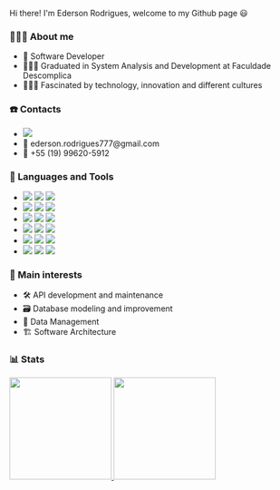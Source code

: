 Hi there! I'm Ederson Rodrigues, welcome to my Github page 😃
### 🙋🏾‍♂️ About me 
<ul>
  <li> 🔁 Software Developer</li>
  <li> 🧑🏾‍🎓 Graduated in System Analysis and Development at Faculdade Descomplica</li>
  <li> 👩🏾‍💻 Fascinated by technology, innovation and different cultures</li>
</ul>

### ☎️ Contacts
<ul>
  <li><a href="https://www.linkedin.com/in/edersonrodrigues777/"><img src="https://img.shields.io/badge/LinkedIn-0077B5?style=for-the-badge&logo=linkedin&logoColor=white"/></a></li>
  <li>📧 ederson.rodrigues777@gmail.com</li>
  <li>📲 +55 (19) 99620-5912</li>
</ul>

### 🧰 Languages and Tools 
<ul>
  <li>
    <img src="https://img.shields.io/badge/HTML5-E34F26?style=for-the-badge&logo=html5&logoColor=white"/>
    <img src="https://img.shields.io/badge/CSS3-1572B6?style=for-the-badge&logo=css3&logoColor=white"/>
    <img src="https://img.shields.io/badge/Sass-CC6699?style=for-the-badge&logo=sass&logoColor=white"/>
  </li>
  <li>
    <img src="https://img.shields.io/badge/JavaScript-323330?style=for-the-badge&logo=javascript&logoColor=F7DF1E"/>
    <img src="https://img.shields.io/badge/TypeScript-007ACC?style=for-the-badge&logo=typescript&logoColor=white"/>
    <img src="https://img.shields.io/badge/node.js-6DA55F?style=for-the-badge&logo=node.js&logoColor=white"/>
  </li>
  <li>
    <img src="https://img.shields.io/badge/php-%23777BB4.svg?style=for-the-badge&logo=php&logoColor=white"/>
    <img src="https://img.shields.io/badge/laravel-%23FF2D20.svg?style=for-the-badge&logo=laravel&logoColor=white"/>
    <img src="https://img.shields.io/badge/CodeIgniter-%23EF4223.svg?style=for-the-badge&logo=codeIgniter&logoColor=white"/>
  </li>
  <li>
    <img src="https://img.shields.io/badge/c%23-%23239120.svg?style=for-the-badge&logo=csharp&logoColor=white"/>
    <img src="https://img.shields.io/badge/.NET-5C2D91?style=for-the-badge&logo=.net&logoColor=white"/>
    <img src="https://img.shields.io/badge/-Swagger-%23Clojure?style=for-the-badge&logo=swagger&logoColor=white"/>
  </li>
  <li>
    <img src="https://img.shields.io/badge/MySQL-005C84?style=for-the-badge&logo=mysql&logoColor=white"/>
    <img src="https://img.shields.io/badge/MongoDB-%234ea94b.svg?style=for-the-badge&logo=mongodb&logoColor=white"/>
    <img src="https://img.shields.io/badge/Apache%20Kafka-000?style=for-the-badge&logo=apachekafka"/>
  </li>
  <li>
    <img src="https://img.shields.io/badge/Git-F05032?style=for-the-badge&logo=git&logoColor=white"/>
    <img src="https://img.shields.io/badge/Visual_Studio_Code-0078D4?style=for-the-badge&logo=visual%20studio%20code&logoColor=white"/>
    <img src="https://img.shields.io/badge/Postman-FF6C37?style=for-the-badge&logo=postman&logoColor=white"/>
  </li>
</ul>

### 🧭 Main interests 
<ul>
  <li> 🛠️ API development and maintenance</li>
  <li> 🗃️ Database modeling and improvement</li>
  <li> 📲 Data Management</li>
  <li> 🏗️ Software Architecture</li>
</ul>

### 📊 Stats
<div>
  <a href="https://github.com/EdersonRodrigues7">
  <img height="180em" src="https://github-readme-stats.vercel.app/api/top-langs/?username=EdersonRodrigues7&layout=compact&langs_count=7&theme=dracula"/>
  <img height="180em" src="https://github-readme-stats.vercel.app/api?username=EdersonRodrigues7&show_icons=true&theme=dracula&include_all_commits=true&count_private=true"/>
</div>
<!--

-->
